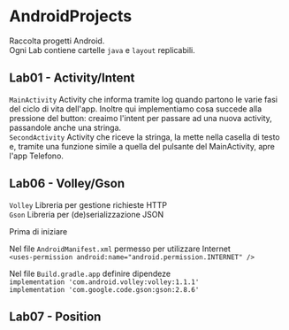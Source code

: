 # AndroidProjects
Raccolta progetti Android.  
Ogni Lab contiene cartelle `java` e `layout` replicabili.  
  
## Lab01 - Activity/Intent 

`MainActivity` Activity che informa tramite log quando partono le varie fasi del ciclo di vita dell'app. Inoltre qui implementiamo cosa succede alla pressione del button: creaimo l'intent per passare ad una nuova activity, passandole anche una stringa.  
`SecondActivity` Activity che riceve la stringa, la mette nella casella di testo e, tramite una funzione simile a quella del pulsante del MainActivity, apre l'app Telefono.

## Lab06 - Volley/Gson 

`Volley` Libreria per gestione richieste HTTP  
`Gson` Libreria per (de)serializzazione JSON  

Prima di iniziare     

Nel file `AndroidManifest.xml` permesso per utilizzare Internet  
`<uses-permission android:name="android.permission.INTERNET" />`  

Nel file `Build.gradle.app` definire dipendeze   
`implementation 'com.android.volley:volley:1.1.1'`  
`implementation 'com.google.code.gson:gson:2.8.6'`  

## Lab07 - Position


